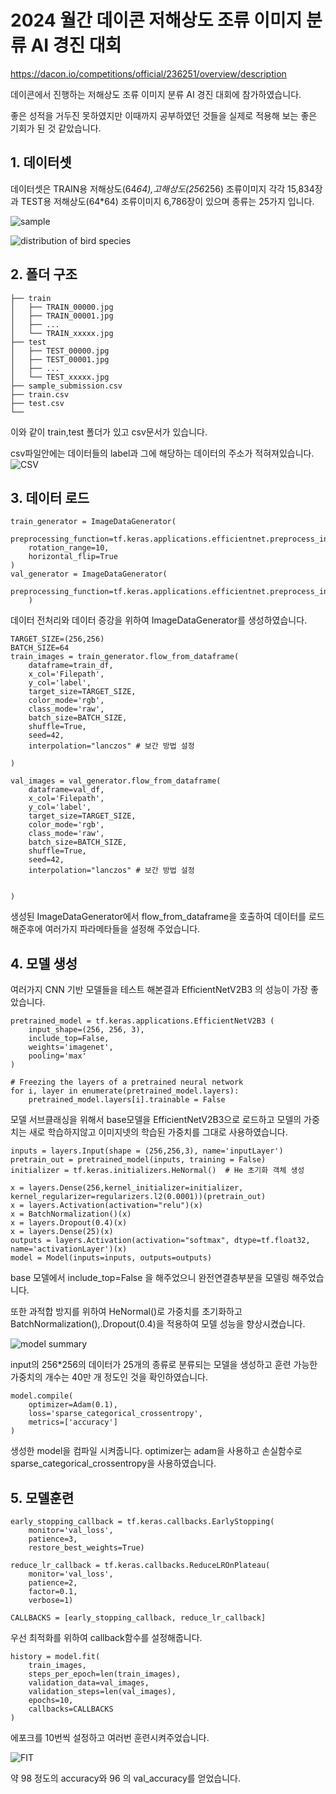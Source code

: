 # 2024 월간 데이콘 저해상도 조류 이미지 분류 AI 경진 대회

<https://dacon.io/competitions/official/236251/overview/description>

데이콘에서 진행하는 저해상도 조류 이미지 분류 AI 경진 대회에 참가하였습니다.

좋은 성적을 거두진 못하였지만 이때까지 공부하였던 것들을 실제로 적용해 보는 좋은 기회가 된 것 같았습니다.

## 1. 데이터셋
데이터셋은 TRAIN용 저해상도(64*64),고해상도(256*256) 조류이미지 각각 15,834장과 TEST용 저해상도(64*64) 조류이미지 6,786장이 있으며 종류는 25가지 입니다.

![sample](https://github.com/k99885/dacon2024_bird_lowres_image_classification/assets/157681578/caf51a63-11b6-40ba-9c82-aadb6b0d172f)

![distribution of bird species](https://github.com/k99885/dacon2024_bird_lowres_image_classification/assets/157681578/c10055e1-df92-4bd1-a068-8a10847f4657)

## 2. 폴더 구조
```
├── train
│   ├── TRAIN_00000.jpg
│   ├── TRAIN_00001.jpg
│   ├── ...
│   └── TRAIN_xxxxx.jpg
├── test
│   ├── TEST_00000.jpg
│   ├── TEST_00001.jpg
│   ├── ...
│   └── TEST_xxxxx.jpg
├── sample_submission.csv
├── train.csv
├── test.csv
└── 
```
이와 같이 train,test 폴더가 있고 csv문서가 있습니다. 

csv파일안에는 데이터들의 label과 그에 해당하는 데이터의 주소가 적혀져있습니다.
![CSV](https://github.com/k99885/dacon2024_bird_lowres_image_classification/assets/157681578/9ad91819-2a45-4a31-93ab-b3af228d3203)

## 3. 데이터 로드
```
train_generator = ImageDataGenerator(
    preprocessing_function=tf.keras.applications.efficientnet.preprocess_input,
    rotation_range=10,
    horizontal_flip=True
)
val_generator = ImageDataGenerator(
    preprocessing_function=tf.keras.applications.efficientnet.preprocess_input,
    )
```
데이터 전처리와 데이터 증강을 위하여 ImageDataGenerator를 생성하였습니다.

```
TARGET_SIZE=(256,256)
BATCH_SIZE=64
train_images = train_generator.flow_from_dataframe(
    dataframe=train_df,
    x_col='Filepath',
    y_col='label',
    target_size=TARGET_SIZE,
    color_mode='rgb',
    class_mode='raw',
    batch_size=BATCH_SIZE,
    shuffle=True,
    seed=42,
    interpolation="lanczos" # 보간 방법 설정

)

val_images = val_generator.flow_from_dataframe(
    dataframe=val_df,
    x_col='Filepath',
    y_col='label',
    target_size=TARGET_SIZE,
    color_mode='rgb',
    class_mode='raw',
    batch_size=BATCH_SIZE,
    shuffle=True,
    seed=42,
    interpolation="lanczos" # 보간 방법 설정


)
```
생성된 ImageDataGenerator에서 flow_from_dataframe을 호출하여 데이터를 로드해준후에 여러가지 파라메타들을 설정해 주었습니다.

## 4. 모델 생성
여러가지 CNN 기반 모델들을 테스트 해본결과 EfficientNetV2B3 의 성능이 가장 좋았습니다.
```
pretrained_model = tf.keras.applications.EfficientNetV2B3 (
    input_shape=(256, 256, 3),
    include_top=False,
    weights='imagenet',
    pooling='max'
)

# Freezing the layers of a pretrained neural network
for i, layer in enumerate(pretrained_model.layers):
    pretrained_model.layers[i].trainable = False
```
모델 서브클래싱을 위해서 base모델을 EfficientNetV2B3으로 로드하고 모델의 가중치는 새로 학습하지않고 이미지넷의 학습된 가중치를 그대로 사용하였습니다.
```
inputs = layers.Input(shape = (256,256,3), name='inputLayer')
pretrain_out = pretrained_model(inputs, training = False)
initializer = tf.keras.initializers.HeNormal()  # He 초기화 객체 생성

x = layers.Dense(256,kernel_initializer=initializer, kernel_regularizer=regularizers.l2(0.0001))(pretrain_out)
x = layers.Activation(activation="relu")(x)
x = BatchNormalization()(x)
x = layers.Dropout(0.4)(x)
x = layers.Dense(25)(x)
outputs = layers.Activation(activation="softmax", dtype=tf.float32, name='activationLayer')(x)
model = Model(inputs=inputs, outputs=outputs)
```
base 모델에서 include_top=False 을 해주었으니 완전연결층부분을 모델링 해주었습니다.

또한 과적합 방지를 위하여 HeNormal()로 가중치를 초기화하고 BatchNormalization(),.Dropout(0.4)을 적용하여 모델 성능을 향상시켰습니다.

![model summary](https://github.com/k99885/dacon2024_bird_lowres_image_classification/assets/157681578/98bb5460-1588-49a7-876d-588b58a70d9a)

input의 256*256의 데이터가 25개의 종류로 분류되는 모델을 생성하고 훈련 가능한 가중치의 개수는 40만 개 정도인 것을 확인하였습니다.

```
model.compile(
    optimizer=Adam(0.1),
    loss='sparse_categorical_crossentropy',
    metrics=['accuracy']
)
```
생성한 model을 컴파일 시켜줍니다. optimizer는 adam을 사용하고 손실함수로 sparse_categorical_crossentropy을 사용하였습니다.

## 5. 모델훈련

```
early_stopping_callback = tf.keras.callbacks.EarlyStopping(
    monitor='val_loss',
    patience=3,
    restore_best_weights=True)

reduce_lr_callback = tf.keras.callbacks.ReduceLROnPlateau(
    monitor='val_loss',
    patience=2,
    factor=0.1,
    verbose=1)

CALLBACKS = [early_stopping_callback, reduce_lr_callback]
```
우선 최적화를 위하여 callback함수를 설정해줍니다.
```
history = model.fit(
    train_images,
    steps_per_epoch=len(train_images),
    validation_data=val_images,
    validation_steps=len(val_images),
    epochs=10,
    callbacks=CALLBACKS
)
```
에포크를 10번씩 설정하고 여러번 훈련시켜주었습니다.

![FIT](https://github.com/k99885/dacon2024_bird_lowres_image_classification/assets/157681578/e42c1ed3-407c-4123-b87a-e33d47f18ad2)

약 98 정도의 accuracy와 96 의 val_accuracy를 얻었습니다.



